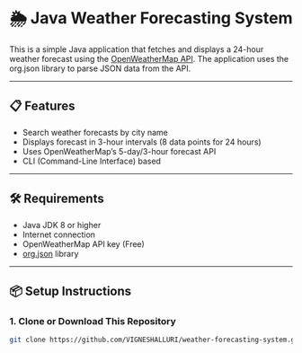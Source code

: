 # 🌦 Java Weather Forecasting System

This is a simple Java application that fetches and displays a 24-hour weather forecast using the [OpenWeatherMap API](https://openweathermap.org/api). The application uses the org.json library to parse JSON data from the API.

---

## 📋 Features

- Search weather forecasts by city name
- Displays forecast in 3-hour intervals (8 data points for 24 hours)
- Uses OpenWeatherMap’s 5-day/3-hour forecast API
- CLI (Command-Line Interface) based

---

## 🛠 Requirements

- Java JDK 8 or higher
- Internet connection
- OpenWeatherMap API key (Free)
- [org.json](https://mvnrepository.com/artifact/org.json/json) library

---

## 📦 Setup Instructions

### 1. Clone or Download This Repository

```bash
git clone https://github.com/VIGNESHALLURI/weather-forecasting-system.git
